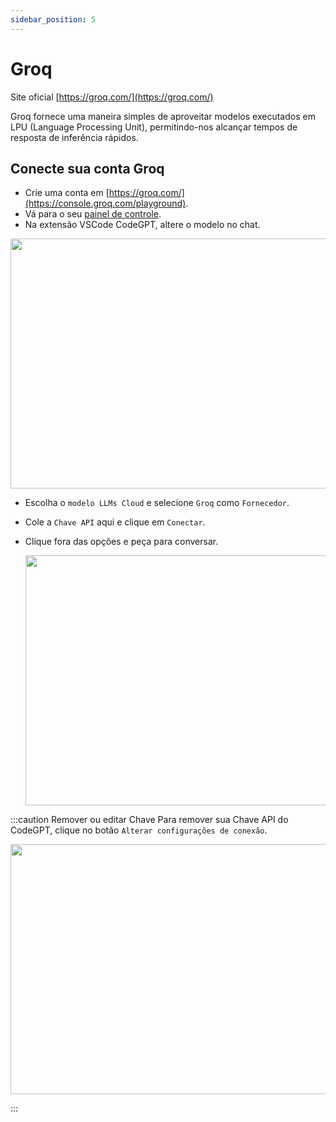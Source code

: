 ```yaml
---
sidebar_position: 5
---
```

# Groq
Site oficial [https://groq.com/](https://groq.com/)

Groq fornece uma maneira simples de aproveitar modelos executados em LPU (Language Processing Unit), permitindo-nos alcançar tempos de resposta de inferência rápidos.

## Conecte sua conta Groq
- Crie uma conta em [https://groq.com/](https://console.groq.com/playground).
- Vá para o seu [painel de controle](https://console.groq.com/keys).
- Na extensão VSCode CodeGPT, altere o modelo no chat.

<p align="center"><img width="550" height="400" src="https://github.com/user-attachments/assets/0a6791c5-bdf1-4410-a77a-4e9083993b7a"/></p>

- Escolha o `modelo LLMs Cloud` e selecione `Groq` como `Fornecedor`.
- Cole a `Chave API` aqui e clique em `Conectar`.
- Clique fora das opções e peça para conversar.

  <p align="center"><img width="550" height="400" src="https://github.com/user-attachments/assets/092d235c-dc0c-4ee1-8913-fb5f744bb8d1"/></p>

:::caution Remover ou editar Chave
Para remover sua Chave API do CodeGPT, clique no botão `Alterar configurações de conexão`.
 <p align="center"><img width="550" height="400" src="https://github.com/user-attachments/assets/47abac9f-59a6-454d-a4b1-626d87052727"/></p>
:::